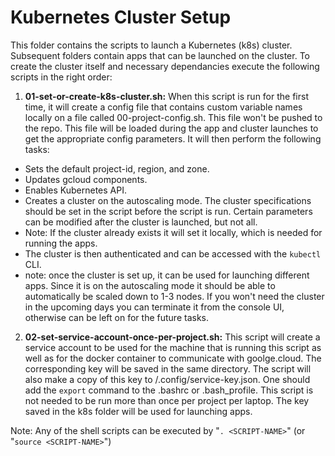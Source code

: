# Kubernetes Cluster Setup
This folder contains the scripts to launch a Kubernetes (k8s) cluster. Subsequent folders contain apps that can be launched on the cluster. To create the cluster itself and necessary dependancies execute the following scripts in the right order:

1. **01-set-or-create-k8s-cluster.sh:** When this script is run for the first time, it will create a config file that contains custom variable names locally on a file called 00-project-config.sh. This file won't be pushed to the repo. This file will be loaded during the app and cluster launches to get the appropriate config parameters. It will then perform the following tasks:
  - Sets the default project-id, region, and zone.
  - Updates gcloud components.
  - Enables Kubernetes API.
  - Creates a cluster on the autoscaling mode. The cluster specifications should be set in the script before the script is run. Certain parameters can be modified after the cluster is launched, but not all.
  - Note: If the cluster already exists it will set it locally, which is needed for running the apps.
  - The cluster is then authenticated and can be accessed with the `kubectl` CLI.
  - note: once the cluster is set up, it can be used for launching different apps. Since it is on the autoscaling mode it should be able to automatically be scaled down to 1-3 nodes. If you won't need the cluster in the upcoming days you can terminate it from the console UI, otherwise can be left on for the future tasks.
2. **02-set-service-account-once-per-project.sh:** This script will create a service account to be used for the machine that is running this script as well as for the docker container to communicate with goolge.cloud. The corresponding key will be saved in the same directory. The script will also make a copy of this key to /.config/service-key.json. One should add the `export` command to the .bashrc or .bash_profile. This script is not needed to be run more than once per project per laptop. The key saved in the k8s folder will be used for launching apps.

Note: Any of the shell scripts can be executed by "`. <SCRIPT-NAME>`" (or "`source <SCRIPT-NAME>`")
